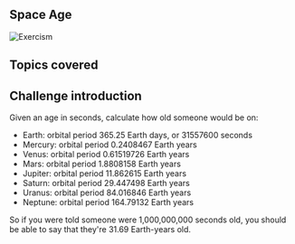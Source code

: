 ## Space Age

![Exercism](https://raw.githubusercontent.com/practicalli/graphic-design/live/banners/exercism/exercisim-exercise-space-age-banner.png)

## Topics covered


## Challenge introduction

Given an age in seconds, calculate how old someone would be on:

* Earth: orbital period 365.25 Earth days, or 31557600 seconds
* Mercury: orbital period 0.2408467 Earth years
* Venus: orbital period 0.61519726 Earth years
* Mars: orbital period 1.8808158 Earth years
* Jupiter: orbital period 11.862615 Earth years
* Saturn: orbital period 29.447498 Earth years
* Uranus: orbital period 84.016846 Earth years
* Neptune: orbital period 164.79132 Earth years

So if you were told someone were 1,000,000,000 seconds old, you should be able to say that they're 31.69 Earth-years old.
